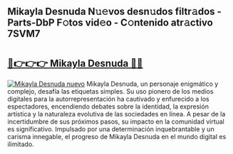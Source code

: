 ## Mikayla Desnuda N𝚞𝚎vos desn𝚞dos filtr𝚊dos - Parts-DbP F𝚘tos vid𝚎o - C𝚘ntenido atr𝚊ctivo 7SVM7

# <h2><a href="http://mbcxha.tromn.icu/?c=Mikayla+Desnuda">🔗👉👉👉 Mikayla Desnuda 🔗🔗</a></h2>

[![Mikayla Desnuda nuevo](https://i.imgur.com/pEAQMta.gif)](http://mbcxha.tromn.icu/?c=Mikayla+Desnuda)
Mikayla Desnuda, un personaje enigmático y complejo, desafía las etiquetas simples. Su uso pionero de los medios digitales para la autorrepresentación ha cautivado y enfurecido a los espectadores, encendiendo debates sobre la identidad, la expresión artística y la naturaleza evolutiva de las sociedades en línea. A pesar de la incertidumbre de sus próximos pasos, su impacto en la comunidad virtual es significativo. Impulsado por una determinación inquebrantable y un carisma innegable, el progreso de Mikayla Desnuda en el mundo digital es ilimitado.
